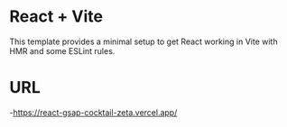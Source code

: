 # React + Vite

This template provides a minimal setup to get React working in Vite with HMR and some ESLint rules.

# URL

-https://react-gsap-cocktail-zeta.vercel.app/
